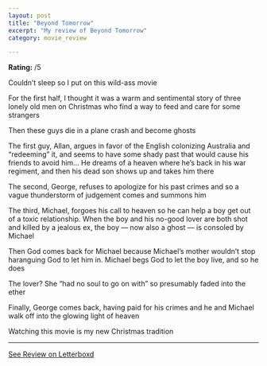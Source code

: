 ```yaml
---
layout: post
title: "Beyond Tomorrow"
excerpt: "My review of Beyond Tomorrow"
category: movie_review

---
```


**Rating:** /5

Couldn’t sleep so I put on this wild-ass movie

For the first half, I thought it was a warm and sentimental story of three lonely old men on Christmas who find a way to feed and care for some strangers

Then these guys die in a plane crash and become ghosts

The first guy, Allan, argues in favor of the English colonizing Australia and “redeeming” it, and seems to have some shady past that would cause his friends to avoid him… He dreams of a heaven where he’s back in his war regiment, and then his dead son shows up and takes him there

The second, George, refuses to apologize for his past crimes and so a vague thunderstorm of judgement comes and summons him

The third, Michael, forgoes his call to heaven so he can help a boy get out of a toxic relationship. When the boy and his no-good lover are both shot and killed by a jealous ex, the boy — now also a ghost — is consoled by Michael

Then God comes back for Michael because Michael’s mother wouldn’t stop haranguing God to let him in. Michael begs God to let the boy live, and so he does

The lover? She “had no soul to go on with” so presumably faded into the ether

Finally, George comes back, having paid for his crimes and he and Michael walk off into the glowing light of heaven

Watching this movie is my new Christmas tradition

<hr>

[See Review on Letterboxd](https://boxd.it/3Sca0f)
